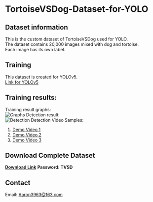 # TortoiseVSDog-Dataset-for-YOLO
## Dataset information
This is the custom dataset of TortoiseVSDog used for YOLO.<br>
The dataset contains 20,000 images mixed with dog and tortoise.<br>
Each image has its own label.<br>

## Training
This dataset is created for YOLOv5.<br>
[Link for YOLOv5](https://github.com/ultralytics/yolov5)

## Training results:
Training result graphs:<br>
![Graphs](https://github.com/Aaron3963/Train_TortoiseVSDog_Dataset_with_YOLOv5/blob/master/imgFolder/results.png)
Detection result:<br>
![Detection](https://github.com/Aaron3963/Train_TortoiseVSDog_Dataset_with_YOLOv5/blob/master/imgFolder/203041.jpg)
Detection Video Samples: 

1)	[Demo Video 1](https://youtu.be/WDe7GYjWg_c)
2)	[Demo Video 2](https://youtu.be/GLoMuuVcNzQ)
3)	[Demo Video 3](https://youtu.be/0BjK396Qg24)


## Download Complete Dataset
[**Download Link**](https://pan.baidu.com/s/179LU6j3bnXj7rvuv-fRrOg)
**Password: TVSD**

## Contact
Email: Aaron3963@163.com
